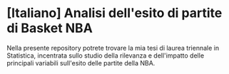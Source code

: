# [Italiano] Analisi dell'esito di partite di Basket NBA
Nella presente repository potrete trovare la mia tesi di laurea triennale in Statistica, incentrata sullo studio della rilevanza e dell'impatto delle principali variabili sull'esito delle partite della NBA. 
